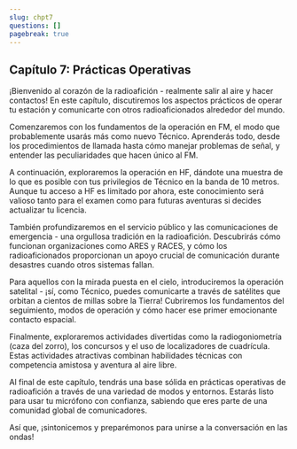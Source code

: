 ```yaml
---
slug: chpt7
questions: []
pagebreak: true
---
```


## Capítulo 7: Prácticas Operativas

¡Bienvenido al corazón de la radioafición - realmente salir al aire y hacer contactos! En este capítulo, discutiremos los aspectos prácticos de operar tu estación y comunicarte con otros radioaficionados alrededor del mundo.

Comenzaremos con los fundamentos de la operación en FM, el modo que probablemente usarás más como nuevo Técnico. Aprenderás todo, desde los procedimientos de llamada hasta cómo manejar problemas de señal, y entender las peculiaridades que hacen único al FM.

A continuación, exploraremos la operación en HF, dándote una muestra de lo que es posible con tus privilegios de Técnico en la banda de 10 metros. Aunque tu acceso a HF es limitado por ahora, este conocimiento será valioso tanto para el examen como para futuras aventuras si decides actualizar tu licencia.

También profundizaremos en el servicio público y las comunicaciones de emergencia - una orgullosa tradición en la radioafición. Descubrirás cómo funcionan organizaciones como ARES y RACES, y cómo los radioaficionados proporcionan un apoyo crucial de comunicación durante desastres cuando otros sistemas fallan.

Para aquellos con la mirada puesta en el cielo, introduciremos la operación satelital - ¡sí, como Técnico, puedes comunicarte a través de satélites que orbitan a cientos de millas sobre la Tierra! Cubriremos los fundamentos del seguimiento, modos de operación y cómo hacer ese primer emocionante contacto espacial.

Finalmente, exploraremos actividades divertidas como la radiogoniometría (caza del zorro), los concursos y el uso de localizadores de cuadrícula. Estas actividades atractivas combinan habilidades técnicas con competencia amistosa y aventura al aire libre.

Al final de este capítulo, tendrás una base sólida en prácticas operativas de radioafición a través de una variedad de modos y entornos. Estarás listo para usar tu micrófono con confianza, sabiendo que eres parte de una comunidad global de comunicadores.

Así que, ¡sintonicemos y preparémonos para unirse a la conversación en las ondas!